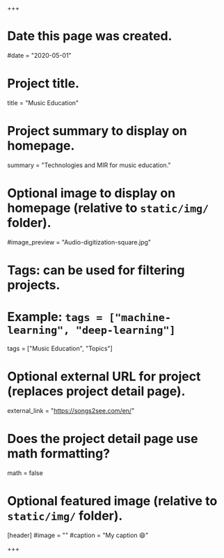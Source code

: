 +++
# Date this page was created.
#date = "2020-05-01"

# Project title.
title = "Music Education"

# Project summary to display on homepage.
summary = "Technologies and MIR for music education."

# Optional image to display on homepage (relative to `static/img/` folder).
#image_preview = "Audio-digitization-square.jpg"

# Tags: can be used for filtering projects.
# Example: `tags = ["machine-learning", "deep-learning"]`
tags = ["Music Education", "Topics"]

# Optional external URL for project (replaces project detail page).
external_link = "https://songs2see.com/en/"

# Does the project detail page use math formatting?
math = false

# Optional featured image (relative to `static/img/` folder).
[header]
#image = ""
#caption = "My caption :smile:"

+++

